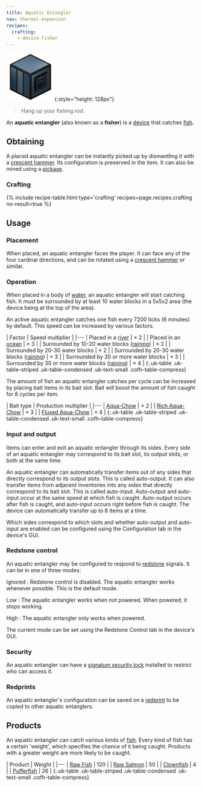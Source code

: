 ```yaml
---
title: Aquatic Entangler
nav: thermal-expansion
recipes:
  crafting:
    - device-fisher
---
```


![Aquatic entangler](/assets/images/thermal-expansion/aquatic-entangler.png){:style="height: 128px"}

> Hang up your fishing rod.


An **aquatic entangler** (also known as a **fisher**) is a
[device](/docs/devices/) that catches
[fish](https://minecraft.gamepedia.com/Fish).


Obtaining
---------

A placed aquatic entangler can be instantly picked up by dismantling it with a
[crescent hammer](/docs/crescent-hammer/). Its configuration is preserved in the
item. It can also be mined using a
[pickaxe](https://minecraft.gamepedia.com/Pickaxe).

### Crafting
{% include recipe-table.html type='crafting' recipes=page.recipes.crafting no-result=true %}


Usage
-----

### Placement
When placed, an aquatic entangler faces the player. It can face any of the four
cardinal directions, and can be rotated using a [crescent
hammer](/docs/crescent-hammer/) or similar.

### Operation
When placed in a body of [water](https://minecraft.gamepedia.com/Water), an
aquatic entangler will start catching fish. It must be surrounded by at least 10
water blocks in a 5x5x2 area (the device being at the top of the area).

An active aquatic entangler catches one fish every 7200 ticks (6 minutes) by
default. This speed can be increased by various factors.

| Factor | Speed multiplier |
|---
| Placed in a [river](https://minecraft.gamepedia.com/River) | × 2 |
| Placed in an [ocean](https://minecraft.gamepedia.com/Ocean) | × 3 |
| Surrounded by 10-20 water blocks ([raining](https://minecraft.gamepedia.com/Rain)) | × 2 |
| Surrounded by 20-30 water blocks | × 2 |
| Surrounded by 20-30 water blocks ([raining](https://minecraft.gamepedia.com/Rain)) | × 3 |
| Surrounded by 30 or more water blocks | × 3 |
| Surrounded by 30 or more water blocks ([raining](https://minecraft.gamepedia.com/Rain)) | × 4 |
{:.uk-table .uk-table-striped .uk-table-condensed .uk-text-small .cofh-table-compress}

The amount of fish an aquatic entangler catches per cycle can be increased by
placing bait items in its bait slot. Bait will boost the amount of fish caught
for 8 cycles per item.

| Bait type | Production multiplier |
|---
| [Aqua-Chow](/docs/aqua-chow/) | × 2 |
| [Rich Aqua-Chow](/docs/rich-aqua-chow/) | × 3 |
| [Fluxed Aqua-Chow](/docs/fluxed-aqua-chow/) | × 4 |
{:.uk-table .uk-table-striped .uk-table-condensed .uk-text-small .cofh-table-compress}

### Input and output
Items can enter and exit an aquatic entangler through its sides. Every side of
an aquatic entangler may correspond to its bait slot, its output slots, or both
at the same time.

An aquatic entangler can automatically transfer items out of any sides that
directly correspond to its output slots. This is called auto-output. It can also
transfer items from adjacent inventories into any sides that directly correspond
to its bait slot. This is called auto-input. Auto-output and auto-input occur at
the same speed at which fish is caught. Auto-output occurs after fish is caught,
and auto-input occurs right before fish is caught. The device can automatically
transfer up to 8 items at a time.

Which sides correspond to which slots and whether auto-output and auto-input are
enabled can be configured using the Configuration tab in the device's GUI.

### Redstone control
An aquatic entangler may be configured to respond to
[redstone](https://minecraft.gamepedia.com/Redstone) signals. It can be in one
of three modes:

Ignored
: Redstone control is disabled. The aquatic entangler works whenever possible.
This is the default mode.

Low
: The aquatic entangler works when *not* powered. When powered, it stops
working.

High
: The aquatic entangler only works when powered.

The current mode can be set using the Redstone Control tab in the device's GUI.

### Security
An aquatic entangler can have a [signalum security
lock](/docs/signalum-security-lock/) installed to restrict who can access it.

### Redprints
An aquatic entangler's configuration can be saved on a
[redprint](/docs/redprint/) to be copied to other aquatic entanglers.


Products
--------

An aquatic entangler can catch various kinds of
[fish](https://minecraft.gamepedia.com/Fish). Every kind of fish has a certain
'weight', which specifies the chance of it being caught. Products with a greater
weight are more likely to be caught.

| Product | Weight |
|---
| [Raw Fish](https://minecraft.gamepedia.com/Raw_Fish) | 120 |
| [Raw Salmon](https://minecraft.gamepedia.com/Raw_Salmon) | 50 |
| [Clownfish](https://minecraft.gamepedia.com/Clownfish) | 4 |
| [Pufferfish](https://minecraft.gamepedia.com/Pufferfish) | 26 |
{:.uk-table .uk-table-striped .uk-table-condensed .uk-text-small .cofh-table-compress}
